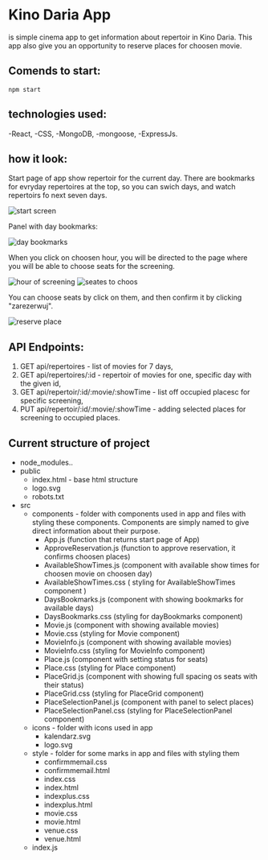 # Kino Daria App  
is simple cinema app to get information about repertoir in Kino Daria. This app also give you an opportunity to reserve places for choosen movie.

## Comends to start:

`npm start`

## technologies used:

-React,
-CSS, 
-MongoDB,
-mongoose,
-ExpressJs.

## how it look:
 Start page of app show repertoir for the current day. There are bookmarks for evryday repertoires at the top, so you can swich days, and watch repertoirs fo next seven days.

![start screen](./screens/start.png)

Panel with day bookmarks:

![day bookmarks](./screens/panel.png)

When you click on choosen hour, you will be directed to the page where you will be able to choose seats for the screening.

![hour of screening](./screens/hour.png)
![seates to choos](./screens/seats.png)

You can choose seats by click on them, and then confirm it by clicking "zarezerwuj".

![reserve place](./screens/reserve.png)


## API Endpoints:

1. GET api/repertoires - list of movies for 7 days,
2. GET api/repertoires/:id  - repertoir of movies for one, specific day with the given id,
3. GET api/repertoir/:id/:movie/:showTime - list off occupied placesc for specific screening,
4. PUT api/repertoir/:id/:movie/:showTime - adding selected places for screening to occupied places.

## Current structure of project

- node_modules..
- public
    - index.html - base html structure
    - logo.svg
    - robots.txt
- src
    - components - folder with components used in app and files with styling these components. Components are simply                named to give direct information about their purpose.
        - App.js (function that returns start page of App)
        - ApproveReservation.js (function to approve reservation, it confirms choosen places)
        - AvailableShowTimes.js (component with available show times for choosen movie on choosen day)
        - AvailableShowTimes.css ( styling for AvailableShowTimes component )
        - DaysBookmarks.js (component with showing bookmarks for available days)
        - DaysBookmarks.css (styling for dayBookmarks component)
        - Movie.js (component with showing available movies)
        - Movie.css (styling for Movie component)
        - MovieInfo.js (component with showing available movies)
        - MovieInfo.css (styling for MovieInfo component)
        - Place.js (component with setting status for seats)
        - Place.css (styling for Place component)
        - PlaceGrid.js (component with showing full spacing os seats with their status)
        - PlaceGrid.css (styling for PlaceGrid component)
        - PlaceSelectionPanel.js (component with panel to select places)
        - PlaceSelectionPanel.css (styling for PlaceSelectionPanel component)
    - icons - folder with icons used in app
        - kalendarz.svg
        - logo.svg
    - style - folder for some marks in app and files with styling them
        - confirmmemail.css
        - confirmmemail.html
        - index.css
        - index.html
        - indexplus.css
        - indexplus.html
        - movie.css
        - movie.html
        - venue.css
        - venue.html
    - index.js





